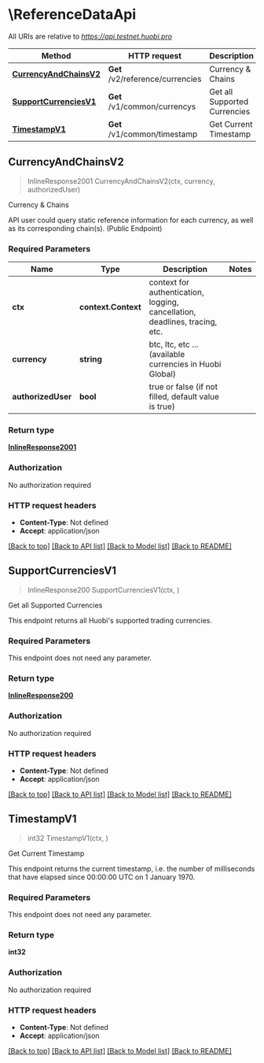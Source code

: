 # \ReferenceDataApi

All URIs are relative to *https://api.testnet.huobi.pro*

Method | HTTP request | Description
------------- | ------------- | -------------
[**CurrencyAndChainsV2**](ReferenceDataApi.md#CurrencyAndChainsV2) | **Get** /v2/reference/currencies | Currency &amp; Chains
[**SupportCurrenciesV1**](ReferenceDataApi.md#SupportCurrenciesV1) | **Get** /v1/common/currencys | Get all Supported Currencies
[**TimestampV1**](ReferenceDataApi.md#TimestampV1) | **Get** /v1/common/timestamp | Get Current Timestamp



## CurrencyAndChainsV2

> InlineResponse2001 CurrencyAndChainsV2(ctx, currency, authorizedUser)

Currency & Chains

API user could query static reference information for each currency, as well as its corresponding chain(s). (Public Endpoint)

### Required Parameters


Name | Type | Description  | Notes
------------- | ------------- | ------------- | -------------
**ctx** | **context.Context** | context for authentication, logging, cancellation, deadlines, tracing, etc.
**currency** | **string**| btc, ltc, etc ...(available currencies in Huobi Global) | 
**authorizedUser** | **bool**| true or false (if not filled, default value is true) | 

### Return type

[**InlineResponse2001**](inline_response_200_1.md)

### Authorization

No authorization required

### HTTP request headers

- **Content-Type**: Not defined
- **Accept**: application/json

[[Back to top]](#) [[Back to API list]](../README.md#documentation-for-api-endpoints)
[[Back to Model list]](../README.md#documentation-for-models)
[[Back to README]](../README.md)


## SupportCurrenciesV1

> InlineResponse200 SupportCurrenciesV1(ctx, )

Get all Supported Currencies

This endpoint returns all Huobi's supported trading currencies.

### Required Parameters

This endpoint does not need any parameter.

### Return type

[**InlineResponse200**](inline_response_200.md)

### Authorization

No authorization required

### HTTP request headers

- **Content-Type**: Not defined
- **Accept**: application/json

[[Back to top]](#) [[Back to API list]](../README.md#documentation-for-api-endpoints)
[[Back to Model list]](../README.md#documentation-for-models)
[[Back to README]](../README.md)


## TimestampV1

> int32 TimestampV1(ctx, )

Get Current Timestamp

This endpoint returns the current timestamp, i.e. the number of milliseconds that have elapsed since 00:00:00 UTC on 1 January 1970.

### Required Parameters

This endpoint does not need any parameter.

### Return type

**int32**

### Authorization

No authorization required

### HTTP request headers

- **Content-Type**: Not defined
- **Accept**: application/json

[[Back to top]](#) [[Back to API list]](../README.md#documentation-for-api-endpoints)
[[Back to Model list]](../README.md#documentation-for-models)
[[Back to README]](../README.md)

